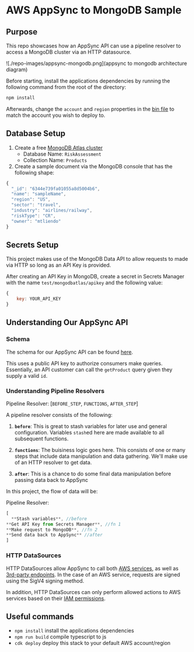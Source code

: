 # AWS AppSync to MongoDB Sample

## Purpose

This repo showcases how an AppSync API can use a pipeline resolver to access a MongoDB cluster via an HTTP datasource.

![./repo-images/appsync-mongodb.png](appsync to mongodb architecture diagram)

Before starting, install the applications dependencies by running the following command from the root of the directory:

```sh
npm install
```

Afterwards, change the `account` and `region` properties in the [bin file](./bin/appsync-mongo-test.ts) to match the account you wish to deploy to.

## Database Setup

1. Create a free [MongoDB Atlas cluster](https://www.mongodb.com/atlas/database)
   - Database Name: `RiskAssessment`
   - Collection Name: `Products`
2. Create a sample document via the MongoDB console that has the following shape:

```js
{
  "_id": "6344e739fa01055a8d5004b6",
  "name": "sampleName",
  "region": "US",
  "sector": "travel",
  "industry": "airlines/railway",
  "riskType": "CR",
  "owner": "mtliendo"
}
```

## Secrets Setup

This project makes use of the MongoDB Data API to allow requests to made via HTTP so long as an API Key is provided.

After creating an API Key in MongoDB, create a secret in Secrets Manager with the name `test/mongodbatlas/apikey` and the following value:

```js
{
	key: YOUR_API_KEY
}
```

## Understanding Our AppSync API

### Schema

The schema for our AppSync API can be found [here](./lib/schema.graphql).

This uses a public API key to authorize consumers make queries. Essentially, an API customer can call the `getProduct` query given they supply a valid `id`.

### Understanding Pipeline Resolvers

Pipeline Resolver: [`BEFORE_STEP`, `FUNCTIONS`, `AFTER_STEP`]

A pipeline resolver consists of the following:

1. **`before`**: This is great to stash variables for later use and general configuration. Variables `stash`ed here are made available to all subsequent functions.

2. **`functions`**: The buisiness logic goes here. This consists of one or many steps that include data manipulation and data gathering. We'll make use of an HTTP resolver to get data.

3. **`after`**: This is a chance to do some final data manipulation before passing data back to AppSync

In this project, the flow of data will be:

Pipeline Resolver:

```js
[
  **Stash variables**, //before
**Get API Key from Secrets Manager**, //fn 1
**Make request to MongoDB**, //fn 2
**Send data back to AppSync** //after
]
```

### HTTP DataSources

HTTP DataSources allow AppSync to call both [AWS services](https://github.com/focusOtter/appsync-mongo-test/blob/main/lib/appsync-mongo-test-stack.ts#L34-L44), as well as [3rd-party endpoints](https://github.com/focusOtter/appsync-mongo-test/blob/main/lib/appsync-mongo-test-stack.ts#L28-L32). In the case of an AWS service, requests are signed using the SigV4 signing method.

In addition, HTTP DataSources can only perform allowed actions to AWS services based on their [IAM permissions](https://github.com/focusOtter/appsync-mongo-test/blob/main/lib/appsync-mongo-test-stack.ts#L46-L54).

## Useful commands

- `npm install` install the applications dependencies
- `npm run build` compile typescript to js
- `cdk deploy` deploy this stack to your default AWS account/region

